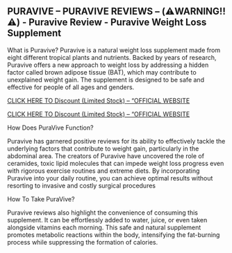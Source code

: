 ## PURAVIVE – PURAVIVE REVIEWS – (⚠️WARNING!!⚠️) - Puravive Review - Puravive Weight Loss Supplement

What is Puravive? Puravive is a natural weight loss supplement made from eight different tropical plants and nutrients. Backed by years of research, Puravive offers a new approach to weight loss by addressing a hidden factor called brown adipose tissue (BAT), which may contribute to unexplained weight gain. The supplement is designed to be safe and effective for people of all ages and genders.

[CLICK HERE TO Discount (Limited Stock) – “OFFICIAL WEBSITE](https://c871b3rfw4sbjc2l-lg0zde76h.hop.clickbank.net)

[CLICK HERE TO Discount (Limited Stock) – “OFFICIAL WEBSITE](https://c871b3rfw4sbjc2l-lg0zde76h.hop.clickbank.net)


How Does PuraVive Function? 

Puravive has garnered positive reviews for its ability to effectively tackle the underlying factors that contribute to weight gain, particularly in the abdominal area. The creators of Puravive have uncovered the role of ceramides, toxic lipid molecules that can impede weight loss progress even with rigorous exercise routines and extreme diets. By incorporating Puravive into your daily routine, you can achieve optimal results without resorting to invasive and costly surgical procedures

How To Take PuraVive?

Puravive reviews also highlight the convenience of consuming this supplement. It can be effortlessly added to water, juice, or even taken alongside vitamins each morning. This safe and natural supplement promotes metabolic reactions within the body, intensifying the fat-burning process while suppressing the formation of calories.
